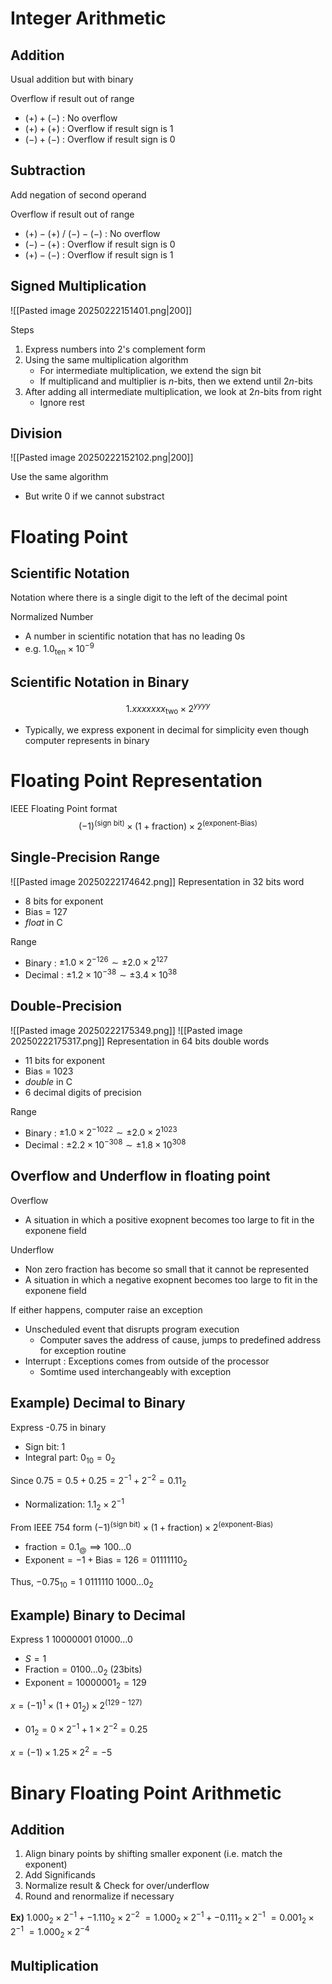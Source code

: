 # Integer Arithmetic
## Addition
Usual addition but with binary

Overflow if result out of range
- $(+)+(-)$ : No overflow
- $(+)+(+)$ : Overflow if result sign is 1
- $(-)+(-)$ : Overflow if result sign is 0

## Subtraction
Add negation of second operand

Overflow if result out of range
- $(+)-(+)$ / $(-)-(-)$ : No overflow
- $(-)-(+)$ : Overflow if result sign is 0
- $(+)-(-)$ : Overflow if result sign is 1

## Signed Multiplication
![[Pasted image 20250222151401.png|200]]

Steps
1. Express numbers into 2's complement form
2. Using the same multiplication algorithm
	- For intermediate multiplication, we extend the sign bit
	- If multiplicand and multiplier is $n$-bits, then we extend until $2n$-bits
3. After adding all intermediate multiplication, we look at $2n$-bits from right
	- Ignore rest

## Division
![[Pasted image 20250222152102.png|200]]

Use the same algorithm
- But write 0 if we cannot substract

# Floating Point
## Scientific Notation
Notation where there is a single digit to the left of the decimal point

Normalized Number
- A number in scientific notation that has no leading 0s
- e.g. $1.0_{\text{ten}}\times10^{-9}$

## Scientific Notation in Binary
$$1.x x x x x x x _{\text{two}}\times{2}^{ y y y y}$$
- Typically, we express exponent in decimal for simplicity even though computer represents in binary

# Floating Point Representation
IEEE Floating Point format
$$(-1)^{\text{(sign bit)}}\times(1+\text{fraction})\times2^{\text{(exponent-Bias)}}$$

## Single-Precision Range
![[Pasted image 20250222174642.png]]
Representation in 32 bits word
- 8 bits for exponent
- Bias = 127
- *float* in C

Range
- Binary : $\pm 1.0\times 2^{-126}\sim \pm 2.0 \times 2^{127}$
- Decimal : $\pm 1.2\times 10^{-38} \sim \pm 3.4\times 10^{38}$

## Double-Precision
![[Pasted image 20250222175349.png]]
![[Pasted image 20250222175317.png]]
Representation in 64 bits double words
- 11 bits for exponent
- Bias = 1023
- *double* in C
- 6 decimal digits of precision

Range
- Binary : $\pm 1.0\times 2^{-1022}\sim \pm 2.0 \times 2^{1023}$
- Decimal : $\pm 2.2\times 10^{-308} \sim \pm 1.8\times 10^{308}$

## Overflow and Underflow in floating point
Overflow
- A situation in which a positive exopnent becomes too large to fit in the exponene field

Underflow
- Non zero fraction has become so small that it cannot be represented
- A situation in which a negative exopnent becomes too large to fit in the exponene field

If either happens, computer raise an exception
- Unscheduled event that disrupts program execution
	- Computer saves the address of cause, jumps to predefined address for exception routine
- Interrupt : Exceptions comes from outside of the processor
	- Somtime used interchangeably with exception

## Example) Decimal to Binary
Express -0.75 in binary
- Sign bit: 1
- Integral part: $0_{10}=0_{2}$

Since $0.75=0.5+0.25 =2^{-1}+2^{-2}=0.11_{2}$
- Normalization: $1.1_{2}\times {2}^{-1}$

From IEEE 754 form $(-1)^{\text{(sign bit)}}\times(1+\text{fraction})\times2^{\text{(exponent-Bias)}}$
- $\text{fraction}=0.1_{@}\implies 100\dots{0}$
- $\text{Exponent}=-1+\text{Bias}=126=01111110_{2}$

Thus, $-0.75_{10}=1\text{ }0111110\text{ }1000\dots0_{2}$

## Example) Binary to Decimal
Express $1\text{ }10000001\text{ }01000\dots 0$
- $S=1$
- $\text{Fraction} = 0100\dots 0_{2}$ (23bits)
- $\text{Exponent}=10000001_{2}=129$

$x=(-1)^{1}\times(1+01_{2})\times 2^{(129-127)}$
- $01_{2}=0\times2^{-1}+1\times 2^{-2}=0.25$

$x=(-1)\times 1.25\times {2}^{2}=-5$

# Binary Floating Point Arithmetic
## Addition
1. Align binary points by shifting smaller exponent (i.e. match the exponent)
2. Add Significands
3. Normalize result & Check for over/underflow
4. Round and renormalize if necessary

**Ex)**
$1.000_{2}\times 2^{-1}+ -1.110_{2}\times 2^{-2}$
$= 1.000_{2} \times 2^{-1}+ -0.111_{2}\times 2^{-1}$
$=0.001_{2}\times 2^{-1}$
$=1.000_{2}\times 2^{-4}$

## Multiplication
